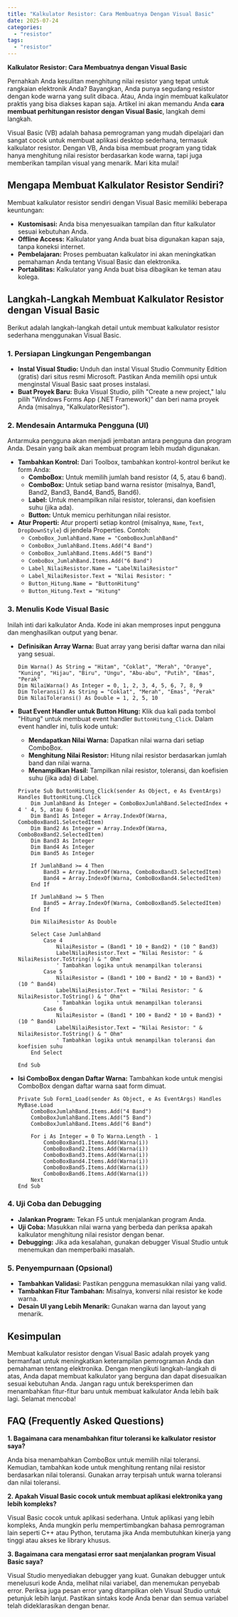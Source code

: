 ```yaml
---
title: "Kalkulator Resistor: Cara Membuatnya Dengan Visual Basic"
date: 2025-07-24
categories: 
  - "resistor"
tags: 
  - "resistor"
---
```


**Kalkulator Resistor: Cara Membuatnya dengan Visual Basic**

Pernahkah Anda kesulitan menghitung nilai resistor yang tepat untuk rangkaian elektronik Anda? Bayangkan, Anda punya segudang resistor dengan kode warna yang sulit dibaca. Atau, Anda ingin membuat kalkulator praktis yang bisa diakses kapan saja. Artikel ini akan memandu Anda **cara membuat perhitungan resistor dengan Visual Basic**, langkah demi langkah.

Visual Basic (VB) adalah bahasa pemrograman yang mudah dipelajari dan sangat cocok untuk membuat aplikasi desktop sederhana, termasuk kalkulator resistor. Dengan VB, Anda bisa membuat program yang tidak hanya menghitung nilai resistor berdasarkan kode warna, tapi juga memberikan tampilan visual yang menarik. Mari kita mulai!

## Mengapa Membuat Kalkulator Resistor Sendiri?

Membuat kalkulator resistor sendiri dengan Visual Basic memiliki beberapa keuntungan:

- **Kustomisasi:** Anda bisa menyesuaikan tampilan dan fitur kalkulator sesuai kebutuhan Anda.
- **Offline Access:** Kalkulator yang Anda buat bisa digunakan kapan saja, tanpa koneksi internet.
- **Pembelajaran:** Proses pembuatan kalkulator ini akan meningkatkan pemahaman Anda tentang Visual Basic dan elektronika.
- **Portabilitas:** Kalkulator yang Anda buat bisa dibagikan ke teman atau kolega.

## Langkah-Langkah Membuat Kalkulator Resistor dengan Visual Basic

Berikut adalah langkah-langkah detail untuk membuat kalkulator resistor sederhana menggunakan Visual Basic.

### 1\. Persiapan Lingkungan Pengembangan

- **Instal Visual Studio:** Unduh dan instal Visual Studio Community Edition (gratis) dari situs resmi Microsoft. Pastikan Anda memilih opsi untuk menginstal Visual Basic saat proses instalasi.
- **Buat Proyek Baru:** Buka Visual Studio, pilih "Create a new project," lalu pilih "Windows Forms App (.NET Framework)" dan beri nama proyek Anda (misalnya, "KalkulatorResistor").

### 2\. Mendesain Antarmuka Pengguna (UI)

Antarmuka pengguna akan menjadi jembatan antara pengguna dan program Anda. Desain yang baik akan membuat program lebih mudah digunakan.

- **Tambahkan Kontrol:** Dari Toolbox, tambahkan kontrol-kontrol berikut ke form Anda:
    - **ComboBox:** Untuk memilih jumlah band resistor (4, 5, atau 6 band).
    - **ComboBox:** Untuk setiap band warna resistor (misalnya, Band1, Band2, Band3, Band4, Band5, Band6).
    - **Label:** Untuk menampilkan nilai resistor, toleransi, dan koefisien suhu (jika ada).
    - **Button:** Untuk memicu perhitungan nilai resistor.
- **Atur Properti:** Atur properti setiap kontrol (misalnya, `Name`, `Text`, `DropDownStyle`) di jendela Properties. Contoh:
    - `ComboBox_JumlahBand.Name = "ComboBoxJumlahBand"`
    - `ComboBox_JumlahBand.Items.Add("4 Band")`
    - `ComboBox_JumlahBand.Items.Add("5 Band")`
    - `ComboBox_JumlahBand.Items.Add("6 Band")`
    - `Label_NilaiResistor.Name = "LabelNilaiResistor"`
    - `Label_NilaiResistor.Text = "Nilai Resistor: "`
    - `Button_Hitung.Name = "ButtonHitung"`
    - `Button_Hitung.Text = "Hitung"`

### 3\. Menulis Kode Visual Basic

Inilah inti dari kalkulator Anda. Kode ini akan memproses input pengguna dan menghasilkan output yang benar.

- **Definisikan Array Warna:** Buat array yang berisi daftar warna dan nilai yang sesuai.
    
    ```vb.net
    Dim Warna() As String = "Hitam", "Coklat", "Merah", "Oranye", "Kuning", "Hijau", "Biru", "Ungu", "Abu-abu", "Putih", "Emas", "Perak"
    Dim NilaiWarna() As Integer = 0, 1, 2, 3, 4, 5, 6, 7, 8, 9
    Dim Toleransi() As String = "Coklat", "Merah", "Emas", "Perak"
    Dim NilaiToleransi() As Double = 1, 2, 5, 10
    ```
    
- **Buat Event Handler untuk Button Hitung:** Klik dua kali pada tombol "Hitung" untuk membuat event handler `ButtonHitung_Click`. Dalam event handler ini, tulis kode untuk:
    
    - **Mendapatkan Nilai Warna:** Dapatkan nilai warna dari setiap ComboBox.
    - **Menghitung Nilai Resistor:** Hitung nilai resistor berdasarkan jumlah band dan nilai warna.
    - **Menampilkan Hasil:** Tampilkan nilai resistor, toleransi, dan koefisien suhu (jika ada) di Label.
    
    ```vb.net
    Private Sub ButtonHitung_Click(sender As Object, e As EventArgs) Handles ButtonHitung.Click
        Dim JumlahBand As Integer = ComboBoxJumlahBand.SelectedIndex + 4 ' 4, 5, atau 6 band
        Dim Band1 As Integer = Array.IndexOf(Warna, ComboBoxBand1.SelectedItem)
        Dim Band2 As Integer = Array.IndexOf(Warna, ComboBoxBand2.SelectedItem)
        Dim Band3 As Integer
        Dim Band4 As Integer
        Dim Band5 As Integer
    
        If JumlahBand >= 4 Then
            Band3 = Array.IndexOf(Warna, ComboBoxBand3.SelectedItem)
            Band4 = Array.IndexOf(Warna, ComboBoxBand4.SelectedItem)
        End If
    
        If JumlahBand >= 5 Then
            Band5 = Array.IndexOf(Warna, ComboBoxBand5.SelectedItem)
        End If
    
        Dim NilaiResistor As Double
    
        Select Case JumlahBand
            Case 4
                NilaiResistor = (Band1 * 10 + Band2) * (10 ^ Band3)
                LabelNilaiResistor.Text = "Nilai Resistor: " & NilaiResistor.ToString() & " Ohm"
                ' Tambahkan logika untuk menampilkan toleransi
            Case 5
                NilaiResistor = (Band1 * 100 + Band2 * 10 + Band3) * (10 ^ Band4)
                LabelNilaiResistor.Text = "Nilai Resistor: " & NilaiResistor.ToString() & " Ohm"
                ' Tambahkan logika untuk menampilkan toleransi
            Case 6
                NilaiResistor = (Band1 * 100 + Band2 * 10 + Band3) * (10 ^ Band4)
                LabelNilaiResistor.Text = "Nilai Resistor: " & NilaiResistor.ToString() & " Ohm"
                ' Tambahkan logika untuk menampilkan toleransi dan koefisien suhu
        End Select
    
    End Sub
    ```
    
- **Isi ComboBox dengan Daftar Warna:** Tambahkan kode untuk mengisi ComboBox dengan daftar warna saat form dimuat.
    
    ```vb.net
    Private Sub Form1_Load(sender As Object, e As EventArgs) Handles MyBase.Load
        ComboBoxJumlahBand.Items.Add("4 Band")
        ComboBoxJumlahBand.Items.Add("5 Band")
        ComboBoxJumlahBand.Items.Add("6 Band")
    
        For i As Integer = 0 To Warna.Length - 1
            ComboBoxBand1.Items.Add(Warna(i))
            ComboBoxBand2.Items.Add(Warna(i))
            ComboBoxBand3.Items.Add(Warna(i))
            ComboBoxBand4.Items.Add(Warna(i))
            ComboBoxBand5.Items.Add(Warna(i))
            ComboBoxBand6.Items.Add(Warna(i))
        Next
    End Sub
    ```
    

### 4\. Uji Coba dan Debugging

- **Jalankan Program:** Tekan F5 untuk menjalankan program Anda.
- **Uji Coba:** Masukkan nilai warna yang berbeda dan periksa apakah kalkulator menghitung nilai resistor dengan benar.
- **Debugging:** Jika ada kesalahan, gunakan debugger Visual Studio untuk menemukan dan memperbaiki masalah.

### 5\. Penyempurnaan (Opsional)

- **Tambahkan Validasi:** Pastikan pengguna memasukkan nilai yang valid.
- **Tambahkan Fitur Tambahan:** Misalnya, konversi nilai resistor ke kode warna.
- **Desain UI yang Lebih Menarik:** Gunakan warna dan layout yang menarik.

## Kesimpulan

Membuat kalkulator resistor dengan Visual Basic adalah proyek yang bermanfaat untuk meningkatkan keterampilan pemrograman Anda dan pemahaman tentang elektronika. Dengan mengikuti langkah-langkah di atas, Anda dapat membuat kalkulator yang berguna dan dapat disesuaikan sesuai kebutuhan Anda. Jangan ragu untuk bereksperimen dan menambahkan fitur-fitur baru untuk membuat kalkulator Anda lebih baik lagi. Selamat mencoba!

## FAQ (Frequently Asked Questions)

**1\. Bagaimana cara menambahkan fitur toleransi ke kalkulator resistor saya?**

Anda bisa menambahkan ComboBox untuk memilih nilai toleransi. Kemudian, tambahkan kode untuk menghitung rentang nilai resistor berdasarkan nilai toleransi. Gunakan array terpisah untuk warna toleransi dan nilai toleransi.

**2\. Apakah Visual Basic cocok untuk membuat aplikasi elektronika yang lebih kompleks?**

Visual Basic cocok untuk aplikasi sederhana. Untuk aplikasi yang lebih kompleks, Anda mungkin perlu mempertimbangkan bahasa pemrograman lain seperti C++ atau Python, terutama jika Anda membutuhkan kinerja yang tinggi atau akses ke library khusus.

**3\. Bagaimana cara mengatasi error saat menjalankan program Visual Basic saya?**

Visual Studio menyediakan debugger yang kuat. Gunakan debugger untuk menelusuri kode Anda, melihat nilai variabel, dan menemukan penyebab error. Periksa juga pesan error yang ditampilkan oleh Visual Studio untuk petunjuk lebih lanjut. Pastikan sintaks kode Anda benar dan semua variabel telah dideklarasikan dengan benar.
